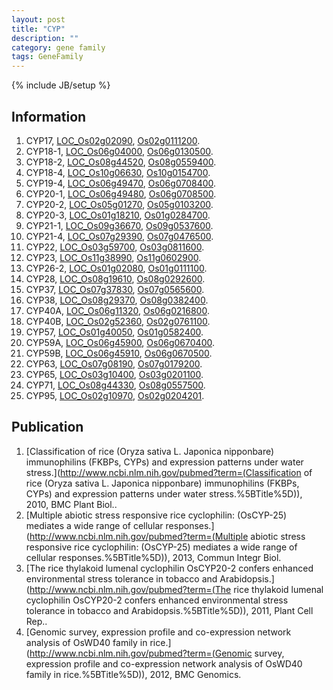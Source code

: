 ```yaml
---
layout: post
title: "CYP"
description: ""
category: gene family
tags: GeneFamily
---
```

{% include JB/setup %}

## Information
1. CYP17, [LOC_Os02g02090](http://rice.plantbiology.msu.edu/cgi-bin/ORF_infopage.cgi?orf=LOC_Os02g02090), [Os02g0111200](http://rapdb.dna.affrc.go.jp/viewer/gbrowse_details/irgsp1?name=Os02g0111200).
2. CYP18-1, [LOC_Os06g04000](http://rice.plantbiology.msu.edu/cgi-bin/ORF_infopage.cgi?orf=LOC_Os06g04000), [Os06g0130500](http://rapdb.dna.affrc.go.jp/viewer/gbrowse_details/irgsp1?name=Os06g0130500).
3. CYP18-2, [LOC_Os08g44520](http://rice.plantbiology.msu.edu/cgi-bin/ORF_infopage.cgi?orf=LOC_Os08g44520), [Os08g0559400](http://rapdb.dna.affrc.go.jp/viewer/gbrowse_details/irgsp1?name=Os08g0559400).
4. CYP18-4, [LOC_Os10g06630](http://rice.plantbiology.msu.edu/cgi-bin/ORF_infopage.cgi?orf=LOC_Os10g06630), [Os10g0154700](http://rapdb.dna.affrc.go.jp/viewer/gbrowse_details/irgsp1?name=Os10g0154700).
5. CYP19-4, [LOC_Os06g49470](http://rice.plantbiology.msu.edu/cgi-bin/ORF_infopage.cgi?orf=LOC_Os06g49470), [Os06g0708400](http://rapdb.dna.affrc.go.jp/viewer/gbrowse_details/irgsp1?name=Os06g0708400).
6. CYP20-1, [LOC_Os06g49480](http://rice.plantbiology.msu.edu/cgi-bin/ORF_infopage.cgi?orf=LOC_Os06g49480), [Os06g0708500](http://rapdb.dna.affrc.go.jp/viewer/gbrowse_details/irgsp1?name=Os06g0708500).
7. CYP20-2, [LOC_Os05g01270](http://rice.plantbiology.msu.edu/cgi-bin/ORF_infopage.cgi?orf=LOC_Os05g01270), [Os05g0103200](http://rapdb.dna.affrc.go.jp/viewer/gbrowse_details/irgsp1?name=Os05g0103200).
8. CYP20-3, [LOC_Os01g18210](http://rice.plantbiology.msu.edu/cgi-bin/ORF_infopage.cgi?orf=LOC_Os01g18210), [Os01g0284700](http://rapdb.dna.affrc.go.jp/viewer/gbrowse_details/irgsp1?name=Os01g0284700).
9. CYP21-1, [LOC_Os09g36670](http://rice.plantbiology.msu.edu/cgi-bin/ORF_infopage.cgi?orf=LOC_Os09g36670), [Os09g0537600](http://rapdb.dna.affrc.go.jp/viewer/gbrowse_details/irgsp1?name=Os09g0537600).
10. CYP21-4, [LOC_Os07g29390](http://rice.plantbiology.msu.edu/cgi-bin/ORF_infopage.cgi?orf=LOC_Os07g29390), [Os07g0476500](http://rapdb.dna.affrc.go.jp/viewer/gbrowse_details/irgsp1?name=Os07g0476500).
11. CYP22, [LOC_Os03g59700](http://rice.plantbiology.msu.edu/cgi-bin/ORF_infopage.cgi?orf=LOC_Os03g59700), [Os03g0811600](http://rapdb.dna.affrc.go.jp/viewer/gbrowse_details/irgsp1?name=Os03g0811600).
12. CYP23, [LOC_Os11g38990](http://rice.plantbiology.msu.edu/cgi-bin/ORF_infopage.cgi?orf=LOC_Os11g38990), [Os11g0602900](http://rapdb.dna.affrc.go.jp/viewer/gbrowse_details/irgsp1?name=Os11g0602900).
13. CYP26-2, [LOC_Os01g02080](http://rice.plantbiology.msu.edu/cgi-bin/ORF_infopage.cgi?orf=LOC_Os01g02080), [Os01g0111100](http://rapdb.dna.affrc.go.jp/viewer/gbrowse_details/irgsp1?name=Os01g0111100).
14. CYP28, [LOC_Os08g19610](http://rice.plantbiology.msu.edu/cgi-bin/ORF_infopage.cgi?orf=LOC_Os08g19610), [Os08g0292600](http://rapdb.dna.affrc.go.jp/viewer/gbrowse_details/irgsp1?name=Os08g0292600).
15. CYP37, [LOC_Os07g37830](http://rice.plantbiology.msu.edu/cgi-bin/ORF_infopage.cgi?orf=LOC_Os07g37830), [Os07g0565600](http://rapdb.dna.affrc.go.jp/viewer/gbrowse_details/irgsp1?name=Os07g0565600).
16. CYP38, [LOC_Os08g29370](http://rice.plantbiology.msu.edu/cgi-bin/ORF_infopage.cgi?orf=LOC_Os08g29370), [Os08g0382400](http://rapdb.dna.affrc.go.jp/viewer/gbrowse_details/irgsp1?name=Os08g0382400).
17. CYP40A, [LOC_Os06g11320](http://rice.plantbiology.msu.edu/cgi-bin/ORF_infopage.cgi?orf=LOC_Os06g11320), [Os06g0216800](http://rapdb.dna.affrc.go.jp/viewer/gbrowse_details/irgsp1?name=Os06g0216800).
18. CYP40B, [LOC_Os02g52360](http://rice.plantbiology.msu.edu/cgi-bin/ORF_infopage.cgi?orf=LOC_Os02g52360), [Os02g0761100](http://rapdb.dna.affrc.go.jp/viewer/gbrowse_details/irgsp1?name=Os02g0761100).
19. CYP57, [LOC_Os01g40050](http://rice.plantbiology.msu.edu/cgi-bin/ORF_infopage.cgi?orf=LOC_Os01g40050), [Os01g0582400](http://rapdb.dna.affrc.go.jp/viewer/gbrowse_details/irgsp1?name=Os01g0582400).
20. CYP59A, [LOC_Os06g45900](http://rice.plantbiology.msu.edu/cgi-bin/ORF_infopage.cgi?orf=LOC_Os06g45900), [Os06g0670400](http://rapdb.dna.affrc.go.jp/viewer/gbrowse_details/irgsp1?name=Os06g0670400).
21. CYP59B, [LOC_Os06g45910](http://rice.plantbiology.msu.edu/cgi-bin/ORF_infopage.cgi?orf=LOC_Os06g45910), [Os06g0670500](http://rapdb.dna.affrc.go.jp/viewer/gbrowse_details/irgsp1?name=Os06g0670500).
22. CYP63, [LOC_Os07g08190](http://rice.plantbiology.msu.edu/cgi-bin/ORF_infopage.cgi?orf=LOC_Os07g08190), [Os07g0179200](http://rapdb.dna.affrc.go.jp/viewer/gbrowse_details/irgsp1?name=Os07g0179200).
23. CYP65, [LOC_Os03g10400](http://rice.plantbiology.msu.edu/cgi-bin/ORF_infopage.cgi?orf=LOC_Os03g10400), [Os03g0201100](http://rapdb.dna.affrc.go.jp/viewer/gbrowse_details/irgsp1?name=Os03g0201100).
24. CYP71, [LOC_Os08g44330](http://rice.plantbiology.msu.edu/cgi-bin/ORF_infopage.cgi?orf=LOC_Os08g44330), [Os08g0557500](http://rapdb.dna.affrc.go.jp/viewer/gbrowse_details/irgsp1?name=Os08g0557500).
25. CYP95, [LOC_Os02g10970](http://rice.plantbiology.msu.edu/cgi-bin/ORF_infopage.cgi?orf=LOC_Os02g10970), [Os02g0204201](http://rapdb.dna.affrc.go.jp/viewer/gbrowse_details/irgsp1?name=Os02g0204201).

## Publication
1. [Classification of rice (Oryza sativa L. Japonica nipponbare) immunophilins (FKBPs, CYPs) and expression patterns under water stress.](http://www.ncbi.nlm.nih.gov/pubmed?term=(Classification of rice (Oryza sativa L. Japonica nipponbare) immunophilins (FKBPs, CYPs) and expression patterns under water stress.%5BTitle%5D)), 2010, BMC Plant Biol..
2. [Multiple abiotic stress responsive rice cyclophilin: (OsCYP-25) mediates a wide range of cellular responses.](http://www.ncbi.nlm.nih.gov/pubmed?term=(Multiple abiotic stress responsive rice cyclophilin: (OsCYP-25) mediates a wide range of cellular responses.%5BTitle%5D)), 2013, Commun Integr Biol.
3. [The rice thylakoid lumenal cyclophilin OsCYP20-2 confers enhanced environmental stress tolerance in tobacco and Arabidopsis.](http://www.ncbi.nlm.nih.gov/pubmed?term=(The rice thylakoid lumenal cyclophilin OsCYP20-2 confers enhanced environmental stress tolerance in tobacco and Arabidopsis.%5BTitle%5D)), 2011, Plant Cell Rep..
4. [Genomic survey, expression profile and co-expression network analysis of OsWD40 family in rice.](http://www.ncbi.nlm.nih.gov/pubmed?term=(Genomic survey, expression profile and co-expression network analysis of OsWD40 family in rice.%5BTitle%5D)), 2012, BMC Genomics.


